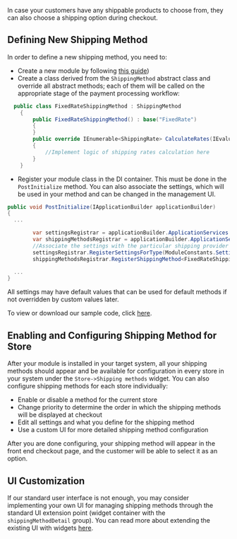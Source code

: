 In case your customers have any shippable products to choose from, they can also choose a shipping option during checkout.

## Defining New Shipping Method

In order to define a new shipping method, you need to:

+ Create a new module by following [this guide](../../Tutorials-and-How-tos/Tutorials/creating-custom-module.md))
+ Create a class derived from the `ShippingMethod` abstract class and override all abstract methods; each of them will be called on the appropriate stage of the payment processing workflow: 

```C#
  public class FixedRateShippingMethod : ShippingMethod
    {
        public FixedRateShippingMethod() : base("FixedRate")
        {
        }
		public override IEnumerable<ShippingRate> CalculateRates(IEvaluationContext context)
        {
			//Implement logic of shipping rates calculation here
		}
	}
```

+ Register your module class in the DI container. This must be done in the `PostInitialize` method. You can also associate the settings, which will be used in your method and can be changed in the management UI. 

```C#
public void PostInitialize(IApplicationBuilder applicationBuilder)
{
  ...

	 	var settingsRegistrar = applicationBuilder.ApplicationServices.GetRequiredService<ISettingsRegistrar>();
        var shippingMethodsRegistrar = applicationBuilder.ApplicationServices.GetRequiredService<IShippingMethodsRegistrar>();
		//Associate the settings with the particular shipping provider
		settingsRegistrar.RegisterSettingsForType(ModuleConstants.Settings.FixedRateShippingMethod.AllSettings, typeof(FixedRateShippingMethod).Name);
        shippingMethodsRegistrar.RegisterShippingMethod<FixedRateShippingMethod>();

  ...
}
```

All settings may have default values that can be used for default methods if not overridden by custom values later.

To view or download our sample code, click [here](https://github.com/VirtoCommerce/vc-module-shipping/blob/master/src/VirtoCommerce.ShippingModule.Data/FixedRateShippingMethod.cs).

## Enabling and Configuring Shipping Method for Store

After your module is installed in your target system, all your shipping methods should appear and be available for configuration in every store in your system under the `Store->Shipping methods` widget. You can also configure shipping methods for each store individually:

+ Enable or disable a method for the current store
+ Change priority to determine the order in which the shipping methods will be displayed at checkout
+ Edit all settings and what you define for the shipping method
+ Use a custom UI for more detailed shipping method configuration

After you are done configuring, your shipping method will appear in the front end checkout page, and the customer will be able to select it as an option.

## UI Customization

If our standard user interface is not enough, you may consider implementing your own UI for managing shipping methods through the standard UI extension point (widget container with the `shippingMethodDetail` group). You can read more about extending the existing UI with widgets [here](../../Platform-Manager/Extensibility-Points/widgets.md).
